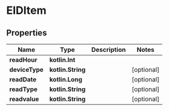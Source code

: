 
# EIDItem

## Properties
Name | Type | Description | Notes
------------ | ------------- | ------------- | -------------
**readHour** | **kotlin.Int** |  |
**deviceType** | **kotlin.String** |  |  [optional]
**readDate** | **kotlin.Long** |  |  [optional]
**readType** | **kotlin.String** |  |  [optional]
**readvalue** | **kotlin.String** |  |  [optional]
